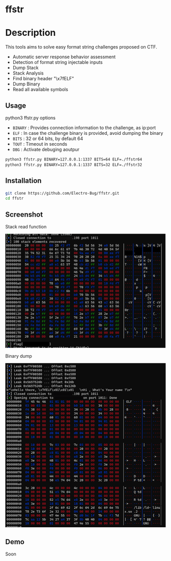 # ffstr

# Description

This tools aims to solve easy format string challenges proposed on CTF.

- Automatic server response behavior assessment
- Detection of format string injectable inputs
- Dump Stack
- Stack Analysis
- Find binary header "\x7fELF"
- Dump Binary
- Read all available symbols


## Usage

python3 ffstr.py options

 - ``BINARY`` : Provides connection information to the challenge, as ip:port
 - ``ELF``    : In case the challenge binary is provided, avoid dumping the binary
 - ``BITS``   : 32 or 64 bits, by default 64
 - ``TOUT``   : Timeout in seconds
 - ``DBG``    : Activate debuging aoutpur
 
 ```bash
python3 ffstr.py BINARY=127.0.0.1:1337 BITS=64 ELF=./ffstr64
python3 ffstr.py BINARY=127.0.0.1:1337 BITS=32 ELF=./ffstr32
```

## Installation

```bash
git clone https://github.com/Electro-Bug/ffstr.git
cd ffstr
```
## Screenshot

Stack read function

![Alltext](./img/stack-read.png)

Binary dump

![Alltext](./img/binary-dump.png)

## Demo
Soon
